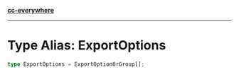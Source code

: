 [**cc-everywhere**](../../../../../index.md)

***

# Type Alias: ExportOptions

```ts
type ExportOptions = ExportOptionOrGroup[];
```
